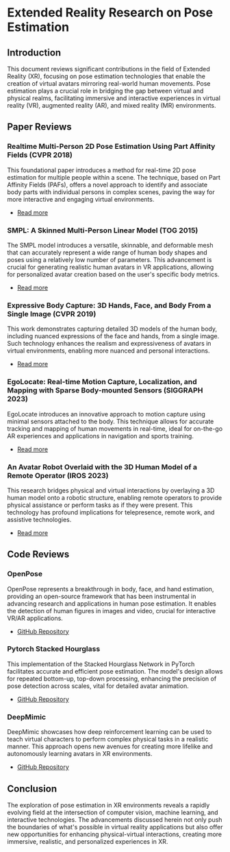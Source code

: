 # Extended Reality Research on Pose Estimation

## Introduction

This document reviews significant contributions in the field of Extended Reality (XR), focusing on pose estimation technologies that enable the creation of virtual avatars mirroring real-world human movements. Pose estimation plays a crucial role in bridging the gap between virtual and physical realms, facilitating immersive and interactive experiences in virtual reality (VR), augmented reality (AR), and mixed reality (MR) environments.

## Paper Reviews

### Realtime Multi-Person 2D Pose Estimation Using Part Affinity Fields (CVPR 2018)

This foundational paper introduces a method for real-time 2D pose estimation for multiple people within a scene. The technique, based on Part Affinity Fields (PAFs), offers a novel approach to identify and associate body parts with individual persons in complex scenes, paving the way for more interactive and engaging virtual environments.

- [Read more](https://openaccess.thecvf.com/content_cvpr_2017/html/Cao_Realtime_Multi-Person_2D_CVPR_2017_paper.html)

### SMPL: A Skinned Multi-Person Linear Model (TOG 2015)

The SMPL model introduces a versatile, skinnable, and deformable mesh that can accurately represent a wide range of human body shapes and poses using a relatively low number of parameters. This advancement is crucial for generating realistic human avatars in VR applications, allowing for personalized avatar creation based on the user's specific body metrics.

- [Read more](https://dl.acm.org/doi/abs/10.1145/3596711.3596800)

### Expressive Body Capture: 3D Hands, Face, and Body From a Single Image (CVPR 2019)

This work demonstrates capturing detailed 3D models of the human body, including nuanced expressions of the face and hands, from a single image. Such technology enhances the realism and expressiveness of avatars in virtual environments, enabling more nuanced and personal interactions.

- [Read more](https://openaccess.thecvf.com/content_CVPR_2019/html/Pavlakos_Expressive_Body_Capture_3D_Hands_Face_and_Body_From_a_CVPR_2019_paper.html)

### EgoLocate: Real-time Motion Capture, Localization, and Mapping with Sparse Body-mounted Sensors (SIGGRAPH 2023)

EgoLocate introduces an innovative approach to motion capture using minimal sensors attached to the body. This technique allows for accurate tracking and mapping of human movements in real-time, ideal for on-the-go AR experiences and applications in navigation and sports training.

- [Read more](https://arxiv.org/abs/2305.01599)

### An Avatar Robot Overlaid with the 3D Human Model of a Remote Operator (IROS 2023)

This research bridges physical and virtual interactions by overlaying a 3D human model onto a robotic structure, enabling remote operators to provide physical assistance or perform tasks as if they were present. This technology has profound implications for telepresence, remote work, and assistive technologies.

- [Read more](https://arxiv.org/pdf/2303.02546.pdf)

## Code Reviews

### OpenPose

OpenPose represents a breakthrough in body, face, and hand estimation, providing an open-source framework that has been instrumental in advancing research and applications in human pose estimation. It enables the detection of human figures in images and video, crucial for interactive VR/AR applications.

- [GitHub Repository](https://github.com/CMU-Perceptual-Computing-Lab/openpose)

### Pytorch Stacked Hourglass

This implementation of the Stacked Hourglass Network in PyTorch facilitates accurate and efficient pose estimation. The model's design allows for repeated bottom-up, top-down processing, enhancing the precision of pose detection across scales, vital for detailed avatar animation.

- [GitHub Repository](https://github.com/bearpaw/pytorch-pose)

### DeepMimic

DeepMimic showcases how deep reinforcement learning can be used to teach virtual characters to perform complex physical tasks in a realistic manner. This approach opens new avenues for creating more lifelike and autonomously learning avatars in XR environments.

- [GitHub Repository](https://github.com/xbpeng/DeepMimic)

## Conclusion

The exploration of pose estimation in XR environments reveals a rapidly evolving field at the intersection of computer vision, machine learning, and interactive technologies. The advancements discussed herein not only push the boundaries of what's possible in virtual reality applications but also offer new opportunities for enhancing physical-virtual interactions, creating more immersive, realistic, and personalized experiences in XR.
